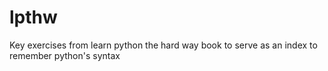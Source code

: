 # lpthw
Key exercises from learn python the hard way book to serve as an index to remember python's syntax
